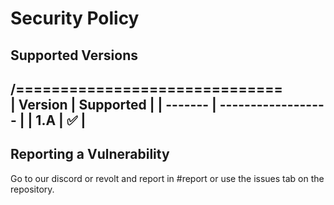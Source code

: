 # Security Policy

## Supported Versions

/==============================\
| Version | Supported          |
| ------- | ------------------ |
| 1.A     | :white_check_mark: |
--------------------------------

## Reporting a Vulnerability

Go to our discord or revolt and report in #report or use the issues tab on the repository.
